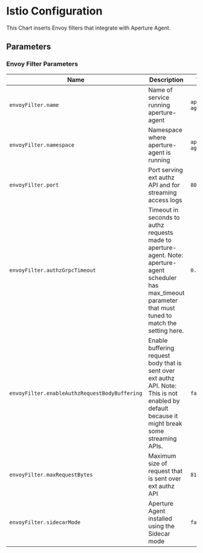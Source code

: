 # Istio Configuration

This Chart inserts Envoy filters that integrate with Aperture Agent.

## Parameters

### Envoy Filter Parameters

| Name                                          | Description                                                                                                                                                      | Value            |
| --------------------------------------------- | ---------------------------------------------------------------------------------------------------------------------------------------------------------------- | ---------------- |
| `envoyFilter.name`                            | Name of service running aperture-agent                                                                                                                           | `aperture-agent` |
| `envoyFilter.namespace`                       | Namespace where aperture-agent is running                                                                                                                        | `aperture-agent` |
| `envoyFilter.port`                            | Port serving ext authz API and for streaming access logs                                                                                                         | `8080`           |
| `envoyFilter.authzGrpcTimeout`                | Timeout in seconds to authz requests made to aperture-agent. Note: aperture-agent scheduler has max_timeout parameter that must tuned to match the setting here. | `0.5s`           |
| `envoyFilter.enableAuthzRequestBodyBuffering` | Enable buffering request body that is sent over ext authz API. Note: This is not enabled by default because it might break some streaming APIs.                  | `false`          |
| `envoyFilter.maxRequestBytes`                 | Maximum size of request that is sent over ext authz API                                                                                                          | `8192`           |
| `envoyFilter.sidecarMode`                     | Aperture Agent installed using the Sidecar mode                                                                                                                  | `false`          |

